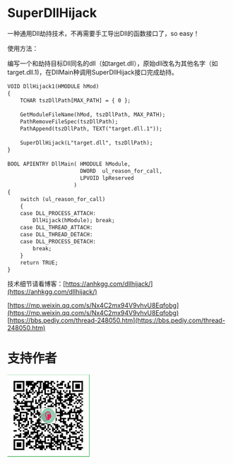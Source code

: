 # SuperDllHijack

一种通用Dll劫持技术，不再需要手工导出Dll的函数接口了，so easy！

使用方法：

编写一个和劫持目标Dll同名的dll（如target.dll），原始dll改名为其他名字（如target.dll.1)，在DllMain种调用SuperDllHijack接口完成劫持。

```
VOID DllHijack1(HMODULE hMod)
{
	TCHAR tszDllPath[MAX_PATH] = { 0 };

	GetModuleFileName(hMod, tszDllPath, MAX_PATH);
	PathRemoveFileSpec(tszDllPath);
	PathAppend(tszDllPath, TEXT("target.dll.1"));

	SuperDllHijack(L"target.dll", tszDllPath);
}

BOOL APIENTRY DllMain( HMODULE hModule,
                       DWORD  ul_reason_for_call,
                       LPVOID lpReserved
                     )
{
    switch (ul_reason_for_call)
    {
    case DLL_PROCESS_ATTACH:
		DllHijack(hModule); break;
    case DLL_THREAD_ATTACH:
    case DLL_THREAD_DETACH:
    case DLL_PROCESS_DETACH:
        break;
    }
    return TRUE;
}
```

技术细节请看博客：[https://anhkgg.com/dllhijack/](https://anhkgg.com/dllhijack/)

[https://mp.weixin.qq.com/s/Nx4C2mx94V9vhvU8Eqfobg](https://mp.weixin.qq.com/s/Nx4C2mx94V9vhvU8Eqfobg)<br/>
[https://bbs.pediy.com/thread-248050.htm](https://bbs.pediy.com/thread-248050.htm)<br/>

# 支持作者

![img](wechatpay.png)
